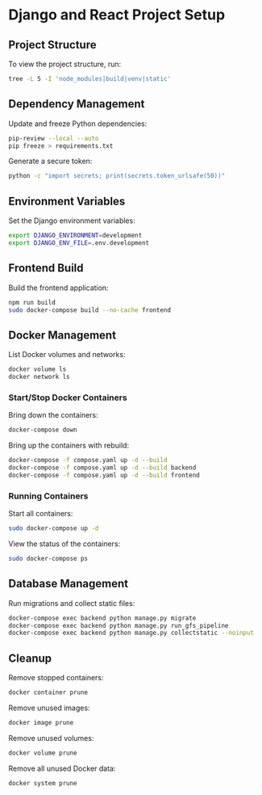 # Django and React Project Setup

## Project Structure

To view the project structure, run:

```bash
tree -L 5 -I 'node_modules|build|venv|static'
```

## Dependency Management

Update and freeze Python dependencies:

```bash
pip-review --local --auto
pip freeze > requirements.txt
```

Generate a secure token:

```bash
python -c "import secrets; print(secrets.token_urlsafe(50))"
```

## Environment Variables

Set the Django environment variables:

```bash
export DJANGO_ENVIRONMENT=development
export DJANGO_ENV_FILE=.env.development
```

## Frontend Build

Build the frontend application:

```bash
npm run build
sudo docker-compose build --no-cache frontend
```

## Docker Management

List Docker volumes and networks:

```bash
docker volume ls
docker network ls
```

### Start/Stop Docker Containers

Bring down the containers:

```bash
docker-compose down
```

Bring up the containers with rebuild:

```bash
docker-compose -f compose.yaml up -d --build
docker-compose -f compose.yaml up -d --build backend
docker-compose -f compose.yaml up -d --build frontend
```

### Running Containers

Start all containers:

```bash
sudo docker-compose up -d
```

View the status of the containers:

```bash
sudo docker-compose ps
```

## Database Management

Run migrations and collect static files:

```bash
docker-compose exec backend python manage.py migrate
docker-compose exec backend python manage.py run_gfs_pipeline
docker-compose exec backend python manage.py collectstatic --noinput
```

## Cleanup

Remove stopped containers:

```bash
docker container prune
```

Remove unused images:

```bash
docker image prune
```

Remove unused volumes:

```bash
docker volume prune
```

Remove all unused Docker data:

```bash
docker system prune
```
